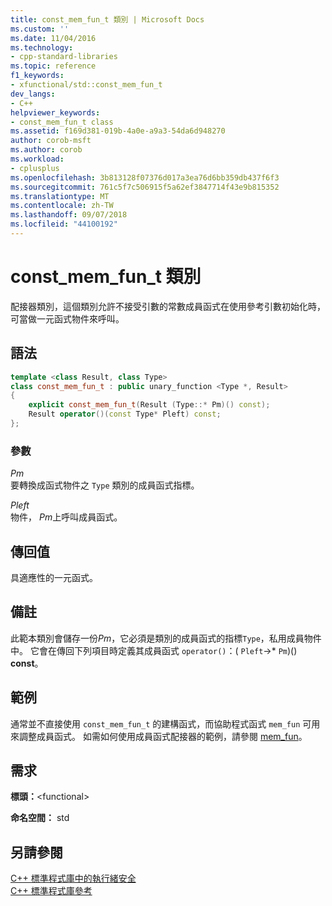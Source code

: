 ```yaml
---
title: const_mem_fun_t 類別 | Microsoft Docs
ms.custom: ''
ms.date: 11/04/2016
ms.technology:
- cpp-standard-libraries
ms.topic: reference
f1_keywords:
- xfunctional/std::const_mem_fun_t
dev_langs:
- C++
helpviewer_keywords:
- const_mem_fun_t class
ms.assetid: f169d381-019b-4a0e-a9a3-54da6d948270
author: corob-msft
ms.author: corob
ms.workload:
- cplusplus
ms.openlocfilehash: 3b813128f07376d017a3ea76d6bb359db437f6f3
ms.sourcegitcommit: 761c5f7c506915f5a62ef3847714f43e9b815352
ms.translationtype: MT
ms.contentlocale: zh-TW
ms.lasthandoff: 09/07/2018
ms.locfileid: "44100192"
---
```

# <a name="constmemfunt-class"></a>const_mem_fun_t 類別

配接器類別，這個類別允許不接受引數的常數成員函式在使用參考引數初始化時，可當做一元函式物件來呼叫。

## <a name="syntax"></a>語法

```cpp
template <class Result, class Type>
class const_mem_fun_t : public unary_function <Type *, Result>
{
    explicit const_mem_fun_t(Result (Type::* Pm)() const);
    Result operator()(const Type* Pleft) const;
};
```

### <a name="parameters"></a>參數

*Pm*<br/>
要轉換成函式物件之 `Type` 類別的成員函式指標。

*Pleft*<br/>
物件， *Pm*上呼叫成員函式。

## <a name="return-value"></a>傳回值

具適應性的一元函式。

## <a name="remarks"></a>備註

此範本類別會儲存一份*Pm*，它必須是類別的成員函式的指標`Type`，私用成員物件中。 它會在傳回下列項目時定義其成員函式 `operator()`：( `Pleft`->\* `Pm`)() **const**。

## <a name="example"></a>範例

通常並不直接使用 `const_mem_fun_t` 的建構函式，而協助程式函式 `mem_fun` 可用來調整成員函式。 如需如何使用成員函式配接器的範例，請參閱 [mem_fun](../standard-library/functional-functions.md#mem_fun)。

## <a name="requirements"></a>需求

**標頭：**\<functional>

**命名空間：** std

## <a name="see-also"></a>另請參閱

[C++ 標準程式庫中的執行緒安全](../standard-library/thread-safety-in-the-cpp-standard-library.md)<br/>
[C++ 標準程式庫參考](../standard-library/cpp-standard-library-reference.md)<br/>
